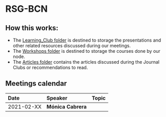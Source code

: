 # RSG-BCN 

## How this works:
- The [Learning_Club folder](RSGBarcelona/Learning_Club) is destined to storage the presentations and other related resources discussed during our meetings.  
- The [Workshops folder](RSGBarcelona/Workshops_2022) is destined to storage the courses done by our node. 
- The [Articles folder](RSGBarcelona/Articles) contains the articles discussed during the Journal Clubs or recommendations to read. 

## Meetings calendar

| Date | Speaker | Topic |
|:-----------|:---------------------------|---|
| 2021-02-XX | **Mónica Cabrera** |  
 
